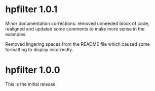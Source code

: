 # hpfilter 1.0.1

Minor documentation corrections: removed unneeded block of code, realigned and
updated some comments to make more sense in the examples.

Removed lingering spaces from the README file which caused some formatting
to display incorrectly.

# hpfilter 1.0.0

This is the initial release.
